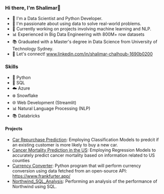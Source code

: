 ### Hi there, I'm Shalimar👋

- 🔭 I'm a Data Scientist and Python Developer.
- 🌱 I'm passionate about using data to solve real-world problems.
- 💼 Currently working on projects involving machine learning and NLP.
- 📊 Experienced in Big Data Engineering with 800M+ row datasets
- 📚 Graduated with a Master's degree in Data Science from University of Technology Sydney.
- 💬 Let's connect! www.linkedin.com/in/shalimar-chalhoub-1690b0200

### Skills

- 🐍 Python
- 💾 SQL
- ☁️ Azure
- ❄️ Snowflake
- 🌐 Web Development (Streamlit)
- 📊 Natural Language Processing (NLP)
- 📚 Databricks
  
#### Projects

- [Car Repurchase Prediction](https://github.com/shalimarchalhoub/car_repurchase_prediction): Employing Classification Models to predcit if an existing customer is more likely to buy a new car.
- [Cancer Mortality Prediction in the US](https://github.com/shalimarchalhoub/Cancer_Mortality__US_Prediction): Employing Regression Models to accurately predict cancer mortality based on information related to US counties
- [Currency Converter](https://github.com/shalimarchalhoub/currency_converter): Python program that will perform currency conversion using data fetched from an open-source API: https://www.frankfurter.app/
- [Northwind_SQL_Analysis](https://github.com/shalimarchalhoub/Northwind_SQL_Analysis): Performing an analysis of the performance of Northwind using SQL.




